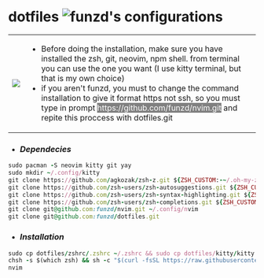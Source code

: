# dotfiles ![funzd's configurations](https://img.shields.io/badge/funzd's%20configuration-025E8C?style=for-the-badge&logo=dev.to&logoColor=white)



  <table>
    <tbody>
      <tr>
        <td>
          <img src="https://w7.pngwing.com/pngs/103/656/png-transparent-warning-sign-exclamation-mark-in-red-triangle-alert-warning-message-computer-warning-digital-warning-thumbnail.png"/>
        </td>
        <td>
          <ul>
           <li> Before doing the installation, make sure you have installed the zsh, git, neovim, npm shell.
          from terminal you can use the one you want (I use kitty terminal, but that is my own choice)</li>
            <li>if you aren't funzd, you must to change the command installation to give it format https not ssh, so you must type in prompt <span style="background: gray; color: white;">https://github.com/funzd/nvim.git</span> and repite this proccess with dotfiles.git</li>
          </ul>
          </td>
</table>


- ### *Dependecies*
```ruby
sudo pacman -S neovim kitty git yay
sudo mkdir ~/.config/kitty
git clone https://github.com/agkozak/zsh-z.git ${ZSH_CUSTOM:-~/.oh-my-zsh/custom}/plugins/zsh-z
git clone https://github.com/zsh-users/zsh-autosuggestions.git ${ZSH_CUSTOM:-~/.oh-my-zsh/custom}/plugins/zsh-suggestions
git clone https://github.com/zsh-users/zsh-syntax-highlighting.git ${ZSH_CUSTOM:-~/.oh-my-zsh/custom}/plugins/zsh-syntax-highlighting
git clone https://github.com/zsh-users/zsh-completions.git ${ZSH_CUSTOM:-~/.oh-my-zsh/custom}/plugins/zsh-completions
git clone git@github.com:funzd/nvim.git ~/.config/nvim
git clone git@github.com:funzd/dotfiles.git
```

- ### *Installation*
```ruby
sudo cp dotfiles/zshrc/.zshrc ~/.zshrc && sudo cp dotfiles/kitty/kitty.conf ~/.conf/kitty/ && sudo rm -r dotfiles
chsh -s $(which zsh) && sh -c "$(curl -fsSL https://raw.githubusercontent.com/robbyrussell/oh-my-zsh/master/tools/install.sh)"
nvim
```
